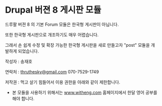 # Drupal 버젼 8 게시판 모듈

드루팔 버젼 8 의 기본 Forum 모듈은 한국형 게시판이 아닙니다.

또한 한국형 게시판으로 개조하기도 매우 어렵습니다.

그래서 손 쉽게 수정 및 확장 가능한 한국형 게시판을 새로 만들고자 "post" 모듈을 개발하게 되었습니다.

작성자 : 송재호

연락처 : thruthesky@gmail.com 070-7529-1749

저작권 : 먹고 살기 힘들어서 이용 권한을 아래와 같이 제한합니다.

* 본 모듈을 사용하기 위해서는 www.witheng.com 홈페이지에서 한달 영어 공부를 해야 합니다.

